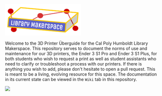 <img src="https://github.com/cph-library-makerspace/3d-printer-uberguide/blob/main/assets/makerspaceLogo.png" width="250">

Welcome to the 3D Printer Überguide for the Cal Poly Humboldt Library Makerspace. This repository serves to document the norms of use and maintenance for our 3D printers, the Ender 3 S1 Pro and Ender 3 S1 Plus, for both students who wish to request a print as well as student assistants who need to clarify or troubleshoot a process with our printers. If there is anything you wish to add, please don't hesitate to open a pull request. This is meant to be a living, evolving resource for this space. The documentation in its current state can be viewed in the `Wiki` tab in this repository.

<img src="https://github.com/cph-library-makerspace/3d-printer-uberguide/blob/main/assets/makerspaceSign.jpg" width="500">
